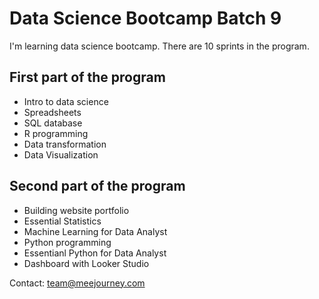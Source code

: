 # Data Science Bootcamp Batch 9

I'm learning data science bootcamp. There are 10 sprints in the program.

## First part of the program

- Intro to data science
- Spreadsheets
- SQL database
- R programming
- Data transformation
- Data Visualization

## Second part of the program

- Building website portfolio
- Essential Statistics
- Machine Learning for Data Analyst
- Python programming
- Essentianl Python for Data Analyst
- Dashboard with Looker Studio

Contact: team@meejourney.com
  
